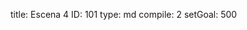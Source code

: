 title:          Escena 4
ID:             101
type:           md
compile:        2
setGoal:        500


